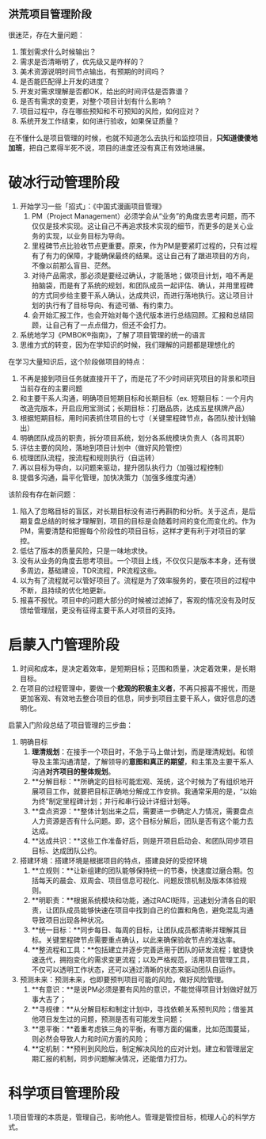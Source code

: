 ## 洪荒项目管理阶段

很迷茫，存在大量问题：

1. 策划需求什么时候输出？
2. 需求是否清晰明了，优先级又是咋样的？
3. 美术资源说明时间节点输出，有预期的时间吗？
4. 是否能匹配得上开发的进度？
5. 开发对需求理解是否都OK，给出的时间评估是否靠谱？
6. 是否有需求的变更，对整个项目计划有什么影响？
7. 项目过程中，存在哪些预知和不可预知的风险，如何应对？
8. 系统开发工作结束，如何进行验收，如果保证质量？

在不懂什么是项目管理的时候，也就不知道怎么去执行和监控项目，**只知道傻傻地加班**，把自己累得半死不说，项目的进度还没有真正有效地进展。

# 破冰行动管理阶段

1. 开始学习一些「招式」：《中国式漫画项目管理》
   1. PM（Project Management）必须学会从“业务”的角度去思考问题，而不仅仅是技术实现。这让自己不再追求技术实现的细节，而更多的是关心业务的实现，以业务目标为导向。
   2. 里程碑节点比验收节点更重要。原来，作为PM是要紧盯过程的，只有过程有了有力的保障，才能确保最终的结果。这让自己有了跟进项目的方向，不像以前那么盲目、茫然。
   3. 对待产品需求，那必须是要经过确认，才能落地；做项目计划，咱不再是拍脑袋，而是有了系统的规划，和团队成员一起评估、确认，并用里程碑的方式同步给主要干系人确认，达成共识，而进行落地执行。这让项目计划的执行有了目标导向、有迹可循、有约束力。
   4. 会开始汇报工作，也会开始对每个迭代版本进行总结回顾。汇报和总结回顾，让自己有了一点点借力，但还不会打力。
2. 系统地学习《PMBOK®指南》，了解了项目管理的统一的语言
3. 思维方式的转变，因为在学知识的时候，我们理解的问题都是理想化的

在学习大量知识后，这个阶段做项目的特点：

1. 不再是接到项目任务就直接开干了，而是花了不少时间研究项目的背景和项目当前存在的主要问题
2.  和主要干系人沟通，明确项目短期目标和长期目标（ex. 短期目标：一个月内改造完版本，开启应用宝测试；长期目标：打磨品质，达成五星棋牌产品）
3. 根据短期目标，用时间表抓住项目的七寸（关键里程碑节点，各团队按计划输出）
4. 明确团队成员的职责，拆分项目系统，划分各系统模块负责人（各司其职）
5. 评估主要的风险，落地到项目计划中（做好风险管控）
6. 梳理团队流程，按流程和规则执行（自运转）
7. 再以目标为导向，以问题来驱动，提升团队执行力（加强过程控制）
8. 提倡多沟通，扁平化管理，加快决策力（加强多维度沟通）

该阶段有存在新问题：

1.  陷入了忽略目标的盲区，对长期目标没有进行再斟酌和分析。关于这点，是后期复盘总结的时候才理解到，项目的目标是会随着时间的变化而变化的。作为PM，需要清楚和把握每个阶段性的项目目标，这样才更有利于对项目的掌控。
2. 低估了版本的质量风险，只是一味地求快。
3. 没有从业务的角度去思考项目。一个项目上线，不仅仅只是版本本身，还有很多周边，基础建设，TDR流程，PR流程这些。
4. 以为有了流程就可以管好项目了。流程是为了效率服务的，要在项目的过程中不断，且持续的优化地更新。
5. 报喜不报忧。项目中的问题大部分的时候被过滤掉了，客观的情况没有及时反馈给管理层，更没有征得主要干系人对项目的支持。

# 启蒙入门管理阶段

1. 时间和成本，是决定着效率，是短期目标；范围和质量，决定着效果，是长期目标。
2. 在项目的过程管理中，要做一个**悲观的积极主义者**，不再只报喜不报忧，而是更加客观、有效地去整合项目的信息，同步到项目主要干系人，做好信息的透明化。

启蒙入门阶段总结了项目管理的三步曲：

1. 明确目标
   1. **理清规划**：在接手一个项目时，不急于马上做计划，而是理清规划。和领导及主策沟通清楚，了解领导的**意图和真正的期望**，和主策及主要干系人沟通**对齐项目的整体规划**。
   2. **分解目标：**所确定的目标可能宏观、笼统，这个时候为了有组织地开展项目工作，就要把目标正确地分解成工作安排。我通常采用的是，“以始为终”制定里程碑计划；并行和串行设计详细计划等。
   3. **盘点资源：**整体计划出来之后，需要进一步确定人力情况，需要盘点人力资源是否有什么问题。即，这个目标分解后，团队是否有这个能力去达成。
   4. **达成共识：**这些工作准备好后，则是开项目启动会、和团队同步项目目标、达成团队公约。
2. 搭建环境：搭建环境是根据项目的特点，搭建良好的受控环境
   1. **立规则：**让新组建的团队能够保持统一的节奏，快速度过磨合期。包括每天的晨会、双周会、项目信息可视化、问题反馈机制及版本体验规则。
   2. **明职责：**根据系统模块和功能，通过RACI矩阵，迅速划分清各自的职责，让团队成员能够快速在项目中找到自己的位置和角色，避免混乱沟通导致项目出现各种状况。
   3. **统一目标：**同步每日、每周的目标，让团队成员都清晰并理解其目标。关键里程碑节点需要重点确认，以此来确保验收节点的准达率。
   4. **整流程和工具：**包括建立并逐步完善适用于团队的研发流程；敏捷快速迭代，拥抱变化的需求变更流程；以及严格规范，活用项目管理工具，不仅可以透明工作状态，还可以通过清晰的状态来驱动团队自运作。
3. 预测未来：预测未来，也即要预判项目可能的风险，做好风险管理。
   1. **有意识：**是说PM必须是要有风险的意识，不能觉得项目计划做好就万事大吉了；
   2. **寻规律：**从分解目标和制定计划中，寻找依赖关系预判风险；借鉴其他项目发生过的问题，预测是否有可能发生问题；
   3. **思平衡：**着重考虑铁三角的平衡，有哪方面的偏重，比如范围蔓延，则必然会导致人力和时间方面的风险；
   4. **定机制：**预判到风险后，制定解决风险的应对计划。建立和管理层定期汇报的机制，同步问题解决情况，还能借力打力。

# 科学项目管理阶段

1.项目管理的本质是，管理自己，影响他人。管理是管控目标，梳理人心的科学方式。